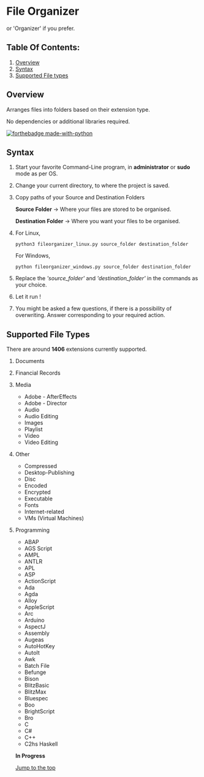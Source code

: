 # **File Organizer**

or 'Organizer' if you prefer.

## Table Of Contents:

1.  [Overview](#overview)
2.  [Syntax](#syntax)
3.  [Supported File types](#supported-file-types)



## Overview

Arranges files into folders based on their extension type.

No dependencies or additional libraries required.

[![forthebadge made-with-python](http://ForTheBadge.com/images/badges/made-with-python.svg)](https://www.python.org/)





## Syntax

1. Start your favorite Command-Line program, in **administrator** or **sudo** mode as per OS.

2. Change your current directory, to where the project is saved.

3. Copy paths of your Source and Destination Folders

   **Source Folder** -> Where your files are stored to be organised.

   **Destination Folder** -> Where you want your files to be organised.

4. For Linux,

   ```python3 fileorganizer_linux.py source_folder destination_folder```

   For Windows,

   ```python fileorganizer_windows.py source_folder destination_folder```

5. Replace the *'source_folder'* and *'destination_folder'* in the commands as your choice.

6. Let it run !

7. You might be asked a few questions, if there is a possibility of overwriting. Answer corresponding to your required action.



## Supported File Types

There are around **1406** extensions currently supported.

1. Documents

2. Financial Records

3. Media 

   - Adobe - AfterEffects
   - Adobe - Director
   - Audio
   - Audio Editing
   - Images
   - Playlist
   - Video
   - Video Editing

4. Other

   - Compressed
   - Desktop-Publishing
   - Disc
   - Encoded
   - Encrypted
   - Executable
   - Fonts
   - Internet-related
   - VMs (Virtual Machines)

5. Programming

   - ABAP
   - AGS Script
   - AMPL
   - ANTLR
   - APL
   - ASP
   - ActionScript
   - Ada
   - Agda
   - Alloy
   - AppleScript
   - Arc
   - Arduino
   - AspectJ
   - Assembly
   - Augeas
   - AutoHotKey
   - AutoIt
   - Awk
   - Batch File
   - Befunge
   - Bison
   - BlitzBasic
   - BlitzMax
   - Bluespec
   - Boo
   - BrightScript
   - Bro
   - C
   - C#
   - C++
   - C2hs Haskell

   **In Progress**

   

   [Jump to the top](#file-organizer)

   



